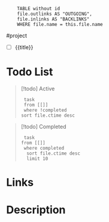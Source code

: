 
```dataview 
	TABLE without id
	file.outlinks AS "OUTGOING", 
	file.inlinks AS "BACKLINKS"
	WHERE file.name = this.file.name 
```
#project
- [ ] {{title}}

# Todo List
> [!todo] Active
> ```dataview
>  task
>  from [[]]
>  where !completed
> sort file.ctime desc
> ```

> [!todo] Completed
> ```dataview
>  task
> from [[]]
>  where completed
>   sort file.ctime desc
>   limit 10
> ```

# Links


# Description


